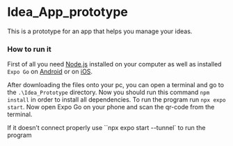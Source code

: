 # Idea_App_prototype

This is a prototype for an app that helps you manage your ideas.

### How to run it

First of all you need [Node.js](https://nodejs.org/enhttps:/) installed on your computer as well as installed `Expo Go` on [Android](https://play.google.com/store/search?q=expo%20go&c=apps&hl=de_CH&gl=UShttps:/) or on [iOS](https://apps.apple.com/ch/app/expo-go/id982107779https:/).

After downloading the files onto your pc, you can open a terminal and go to the
`.\Idea_Prototype` directory. Now you should run this command `npm install` in order to install all dependencies. To run the program run `npx expo start`. Now open Expo Go on your phone and scan the qr-code from the
terminal.

If it doesn’t connect properly use ``npx expo start --tunnel` to run the program
